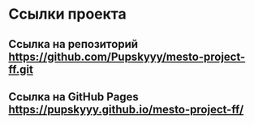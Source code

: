 # Ссылки проекта  
## Ссылка на репозиторий https://github.com/Pupskyyy/mesto-project-ff.git  
## Ссылка на GitHub Pages https://pupskyyy.github.io/mesto-project-ff/